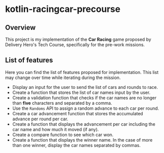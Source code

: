 # kotlin-racingcar-precourse

## Overview
This project is my implementation of the **Car Racing** game proposed by Delivery Hero's Tech Course, specifically for
the pre-work missions.

## List of features
Here you can find the list of features proposed for implementation. This list may change over time while iterating 
during the mission.

- Display an input for the user to send the list of cars and rounds to race.
- Create a function that stores the list of car names input by the user.
- Create a validation function that checks if the car names are no longer than **five** characters and separated by a
comma.
- Use the `Randoms` API to assign a random advance to each car per round.
- Create a car advancement function that stores the accumulated advance per round per car.
- Create a function that displays the advancement per car including the car name and how much it moved (if any).
- Create a compare function to see which car won.
- Create a function that displays the winner name. In the case of more than one winner, display the car names 
separated by commas.

